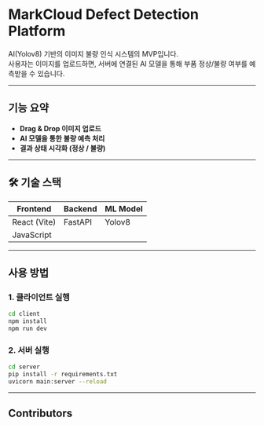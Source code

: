 # MarkCloud Defect Detection Platform

AI(Yolov8) 기반의 이미지 불량 인식 시스템의 MVP입니다.  
사용자는 이미지를 업로드하면, 서버에 연결된 AI 모델을 통해 부품 정상/불량 여부를 예측받을 수 있습니다.

---

## 기능 요약

- **Drag & Drop 이미지 업로드**
- **AI 모델을 통한 불량 예측 처리**
- **결과 상태 시각화 (정상 / 불량)**

---

## 🛠 기술 스택

| Frontend     | Backend | ML Model |
| ------------ | ------- | -------- |
| React (Vite) | FastAPI | Yolov8   |
| JavaScript   |         |          |

---

## 사용 방법

### 1. 클라이언트 실행

```bash
cd client
npm install
npm run dev
```

### 2. 서버 실행

```bash
cd server
pip install -r requirements.txt
uvicorn main:server --reload
```

---

## Contributors
